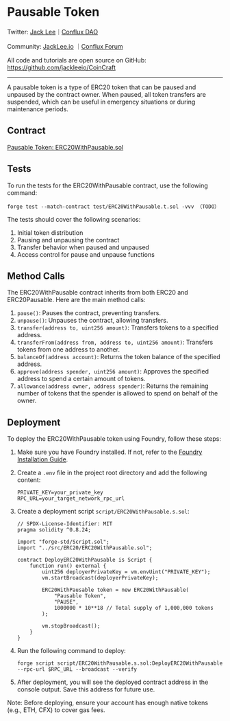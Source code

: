 # Pausable Token

Twitter: [Jack Lee](https://x.com/jackleeio)｜[Conflux DAO](https://x.com/ConfluxDAO)

Community: [JackLee.io](https://jacklee.io/) ｜[Conflux Forum](https://forum.conflux.fun/)

All code and tutorials are open source on GitHub: https://github.com/jackleeio/CoinCraft

---

A pausable token is a type of ERC20 token that can be paused and unpaused by the contract owner. When paused, all token transfers are suspended, which can be useful in emergency situations or during maintenance periods.

## Contract

[Pausable Token: ERC20WithPausable.sol](../src/ERC20/ERC20WithPausable.sol)

## Tests

To run the tests for the ERC20WithPausable contract, use the following command:

```
forge test --match-contract test/ERC20WithPausable.t.sol -vvv （TODO）
```

The tests should cover the following scenarios:
1. Initial token distribution
2. Pausing and unpausing the contract
3. Transfer behavior when paused and unpaused
4. Access control for pause and unpause functions

## Method Calls

The ERC20WithPausable contract inherits from both ERC20 and ERC20Pausable. Here are the main method calls:

1. `pause()`: Pauses the contract, preventing transfers.
2. `unpause()`: Unpauses the contract, allowing transfers.
3. `transfer(address to, uint256 amount)`: Transfers tokens to a specified address.
4. `transferFrom(address from, address to, uint256 amount)`: Transfers tokens from one address to another.
5. `balanceOf(address account)`: Returns the token balance of the specified address.
6. `approve(address spender, uint256 amount)`: Approves the specified address to spend a certain amount of tokens.
7. `allowance(address owner, address spender)`: Returns the remaining number of tokens that the spender is allowed to spend on behalf of the owner.

## Deployment

To deploy the ERC20WithPausable token using Foundry, follow these steps:

1. Make sure you have Foundry installed. If not, refer to the [Foundry Installation Guide](https://book.getfoundry.sh/getting-started/installation).

2. Create a `.env` file in the project root directory and add the following content:

   ```
   PRIVATE_KEY=your_private_key
   RPC_URL=your_target_network_rpc_url
   ```

3. Create a deployment script `script/ERC20WithPausable.s.sol`:

   ```solidity:script/DeployERC20WithPausable.s.sol
   // SPDX-License-Identifier: MIT
   pragma solidity ^0.8.24;

   import "forge-std/Script.sol";
   import "../src/ERC20/ERC20WithPausable.sol";

   contract DeployERC20WithPausable is Script {
       function run() external {
           uint256 deployerPrivateKey = vm.envUint("PRIVATE_KEY");
           vm.startBroadcast(deployerPrivateKey);

           ERC20WithPausable token = new ERC20WithPausable(
               "Pausable Token",
               "PAUSE",
               1000000 * 10**18 // Total supply of 1,000,000 tokens
           );

           vm.stopBroadcast();
       }
   }
   ```

4. Run the following command to deploy:

   ```
   forge script script/ERC20WithPausable.s.sol:DeployERC20WithPausable --rpc-url $RPC_URL --broadcast --verify
   ```

5. After deployment, you will see the deployed contract address in the console output. Save this address for future use.

Note: Before deploying, ensure your account has enough native tokens (e.g., ETH, CFX) to cover gas fees.
